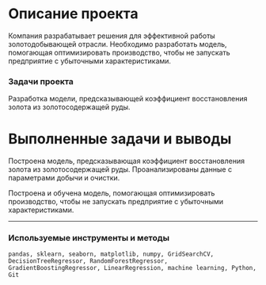 
# Описание проекта
Компания разрабатывает решения для эффективной работы золотодобывающей отрасли. Необходимо разработать модель, помогающая оптимизировать производство, чтобы не запускать предприятие с убыточными характеристиками.

### Задачи проекта
Разработка модели, предсказывающей коэффициент восстановления золота из золотосодержащей руды. 

# Выполненные задачи и выводы

Построена модель, предсказывающая коэффициент восстановления золота из золотосодержащей руды. Проанализированы данные с параметрами добычи и очистки.

Построена и обучена модель, помогающая оптимизировать производство, чтобы не запускать предприятие с убыточными характеристиками.

---
### Используемые инструменты и методы

`pandas, sklearn, seaborn, matplotlib, numpy, GridSearchCV, DecisionTreeRegressor, RandomForestRegressor, GradientBoostingRegressor, LinearRegression, machine learning, Python, Git`
